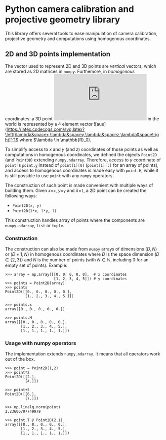 # Python camera calibration and projective geometry library

This library offers several tools to ease manipulation of camera calibration, projective geometry and computations using homogenous coordinates.


## 2D and 3D points implementation

The vector used to represent 2D and 3D points are _vertical_ vectors, which are stored as 2D matrices in `numpy`. Furthemore, in _homogenous_ coordinates: a 3D point ![x,y,z](https://latex.codecogs.com/svg.latex?x,y,z) in the world is represented by a 4 element vector ![aue](https://latex.codecogs.com/svg.latex?\left[\lambda&spacex,\lambda&spacey,\lambda&spacez,\lambda&space\right]^T$ where $\lambda \in \mathbb{R}_0).

To simplify access to $x$ and $y$ (and $z$) coordinates of those points as well as computations in homogenous coordinates, we defined the objects `Point2D` (and `Point3D`) extending `numpy.ndarray`. Therefore, access to $y$ coordinate of `point` is `point.y` instead of `point[1][0]` (`point[1][:]` for an array of points), and access to homogenous coordinates is made easy with `point.H`, while it is still possible to use `point` with any `numpy` operators.

The construction of such point is made convenient with multiple ways of building them. Given $x$=`x`, $y$=`y` and $\lambda$=`l`, a 2D point can be created the following ways:
 - `Point2D(x, y)`
 - `Point2D(l*x, l*y, l)`

This construction handles array of points where the components are `numpy.ndarray`, `list` or `tuple`.

### Construction

The construction can also be made from `numpy` arrays of dimensions $(D,N)$ or $(D+1,N)$ in homogenous coordinates where $D$ is the space dimension ($D\in\{2,3\}$) and $N$ is the number of points (with $N\in\mathbb{N}$, including $0$ for an empty set of points). Example:
```
>>> array = np.array([[0, 0, 0, 0, 0],  # x coordinates
                      [1, 2, 3, 4, 5]]) # y coordinates
>>> points = Point2D(array)
>>> points
Point2D([[0., 0., 0., 0., 0.],
         [1., 2., 3., 4., 5.]])

>>> points.x
array([0., 0., 0., 0., 0.])

>>> points.H
array([[0., 0., 0., 0., 0.],
       [1., 2., 3., 4., 5.],
       [1., 1., 1., 1., 1.]])
```

### Usage with numpy operators

The implementation extends `numpy.ndarray`. It means that all operators work out of the box.
```
>>> point = Point2D(1,2)
>>> point*2
Point2D([[2.],
         [4.]])

>>> point+5
Point2D([[6.],
         [7.]])

>>> np.linalg.norm(point)
2.23606797749979

>>> point.T @ Point2D(2,1)
array([[0., 0., 0., 0., 0.],
       [1., 2., 3., 4., 5.],
       [1., 1., 1., 1., 1.]])
```
